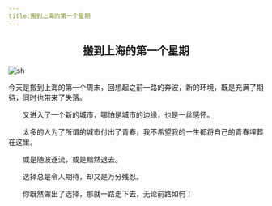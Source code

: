 ```yaml
---
title:搬到上海的第一个星期
---
```


## <center>搬到上海的第一个星期</center>

<img :src="$withBase('/sh.jpg')" alt="sh">
<br>

今天是搬到上海的第一个周末，回想起之前一路的奔波，新的环境，既是充满了期待，同时也带来了失落。

    又进入了一个新的城市，哪怕是城市的边缘，也是一丝感怀。

    太多的人为了所谓的城市付出了青春，我不希望我的一生都将自己的青春埋葬在这里。

    或是随波逐流，或是黯然退去。

    选择总是令人期待，却又是万分残忍。

    你既然做出了选择，那就一路走下去，无论前路如何！